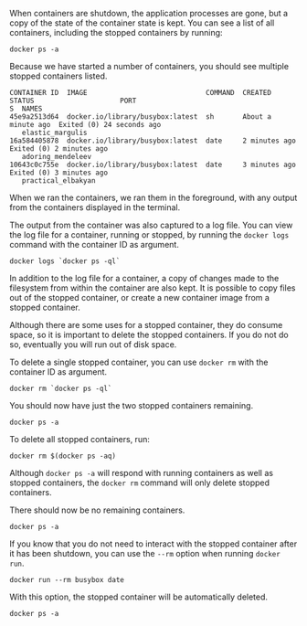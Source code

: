 When containers are shutdown, the application processes are gone, but a copy of the state of the container state is kept. You can see a list of all containers, including the stopped containers by running:

```execute
docker ps -a
```

Because we have started a number of containers, you should see multiple stopped containers listed.

```
CONTAINER ID  IMAGE                             COMMAND  CREATED             STATUS                     PORT
S  NAMES
45e9a2513d64  docker.io/library/busybox:latest  sh       About a minute ago  Exited (0) 24 seconds ago
   elastic_margulis
16a584405878  docker.io/library/busybox:latest  date     2 minutes ago       Exited (0) 2 minutes ago
   adoring_mendeleev
10643c0c755e  docker.io/library/busybox:latest  date     3 minutes ago       Exited (0) 3 minutes ago
   practical_elbakyan
```

When we ran the containers, we ran them in the foreground, with any output from the containers displayed in the terminal.

The output from the container was also captured to a log file. You can view the log file for a container, running or stopped, by running the `docker logs` command with the container ID as argument.

```execute
docker logs `docker ps -ql`
```

In addition to the log file for a container, a copy of changes made to the filesystem from within the container are also kept. It is possible to copy files out of the stopped container, or create a new container image from a stopped container.

Although there are some uses for a stopped container, they do consume space, so it is important to delete the stopped containers. If you do not do so, eventually you will run out of disk space.

To delete a single stopped container, you can use `docker rm` with the container ID as argument.

```execute
docker rm `docker ps -ql`
```

You should now have just the two stopped containers remaining.

```execute
docker ps -a
```

To delete all stopped containers, run:

```execute
docker rm $(docker ps -aq)
```

Although `docker ps -a` will respond with running containers as well as stopped containers, the `docker rm` command will only delete stopped containers.

There should now be no remaining containers.

```execute
docker ps -a
```

If you know that you do not need to interact with the stopped container after it has been shutdown, you can use the `--rm` option when running `docker run`.

```execute
docker run --rm busybox date
```

With this option, the stopped container will be automatically deleted.

```execute
docker ps -a
```
